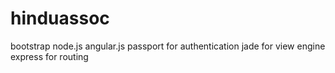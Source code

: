 hinduassoc
==========
bootstrap
node.js
angular.js
passport for authentication
jade for view engine
express for routing
